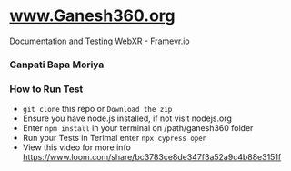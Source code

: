 # www.Ganesh360.org
Documentation and Testing WebXR - Framevr.io

### Ganpati Bapa Moriya

### How to Run Test 
- `git clone` this repo or `Download the zip` 
- Ensure you have node.js installed, if not visit nodejs.org
- Enter `npm install` in your terminal on /path/ganesh360 folder
- Run your Tests in Terimal enter `npx cypress open` 
- View this video for more info 
https://www.loom.com/share/bc3783ce8de347f3a52a9c4b88e3151f
